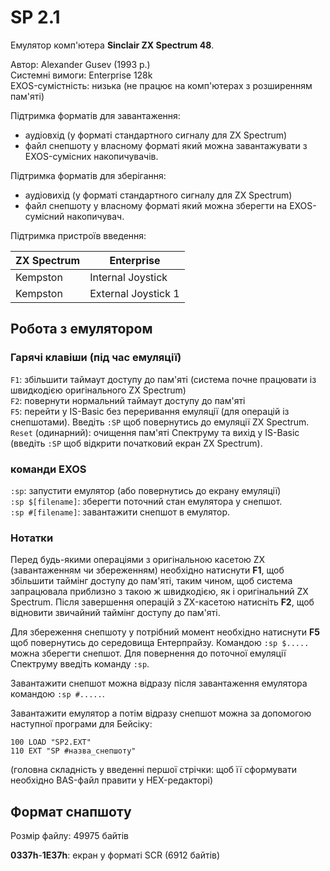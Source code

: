 # SP 2.1

Емулятор комп'ютера **Sinclair ZX Spectrum 48**.

Автор: Alexander Gusev (1993 р.)  
Системні вимоги: Enterprise 128k  
EXOS-сумістність: низька (не працює на комп'ютерах з розширенням пам'яті)

Підтримка форматів для завантаження:
 - аудіовхід (у форматі стандартного сигналу для ZX Spectrum) 
 - файл снепшоту у власному форматі який можна завантажувати з EXOS-сумісних накопичувачів.

Підтримка форматів для зберігання:
 - аудіовихід (у форматі стандартного сигналу для ZX Spectrum) 
 - файл снепшоту у власному форматі який можна зберегти на EXOS-сумісний накопичувач.

Підтримка пристроїв введення:

| ZX Spectrum | Enterprise          |
| ----------- | ------------------- |
| Kempston    | Internal Joystick   |
| Kempston    | External Joystick 1 |

## Робота з емулятором

### Гарячі клавіши (під час емуляції)

`F1`: збільшити таймаут доступу до пам'яті (система почне працювати із швидкодією оригінального ZX Spectrum)  
`F2`: повернути нормальний таймаут доступу до пам'яті  
`F5`: перейти у IS-Basic без переривання емуляції (для операцій із снепшотами). Введіть `:SP` щоб повернутись до емуляції ZX Spectrum.  
`Reset` (одинарний): очищення пам'яті Спектруму та вихід у IS-Basic (введіть `:SP` щоб відкрити початковий екран ZX Spectrum).

### команди EXOS

`:sp`: запустити емулятор (або повернутись до екрану емуляції)  
`:sp $[filename]`: зберегти поточний стан емулятора у снепшот.  
`:sp #[filename]`: завантажити снепшот в емулятор.  

### Нотатки

Перед будь-якими операціями з оригінальною касетою ZX (завантаженням чи збереженням) необхідно натиснути **F1**, щоб збільшити таймінг доступу до пам'яті, таким чином, щоб система запрацювала приблизно з такою ж швидкодією, як і оригінальний ZX Spectrum. Після завершення операцій з ZX-касетою натисніть **F2**, щоб відновити звичайний таймінг доступу до пам'яті.

Для збереження снепшоту у потрібний момент необхідно натиснути **F5** щоб повернутись до середовища Ентерпрайзу. Командою `:sp $.....` можна зберегти снепшот. Для повернення до поточної емуляції Спектруму введіть команду `:sp`.

Завантажити снепшот можна відразу після завантаження емулятора командою `:sp #.....`.

Завантажити емулятор а потім відразу снепшот можна за допомогою наступної програми для Бейсіку:
```
100 LOAD "SP2.EXT"
110 EXT "SP #назва_снепшоту"
```
(головна складність у введенні першої стрічки: щоб її сформувати необхідно BAS-файл правити у HEX-редакторі)

## Формат снапшоту

Розмір файлу: 49975 байтів

**0337h**-**1E37h**: екран у форматі SCR (6912 байтів)